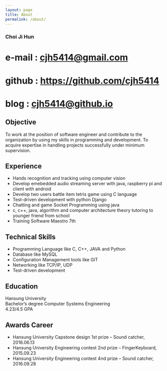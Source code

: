 ```yaml
---
layout: page
title: About
permalink: /about/
---
```


### Choi Ji Hun 
 
# e-mail : cjh5414@gmail.com  

# github : https://github.com/cjh5414  

# blog : cjh5414@github.io  


## Objective  

To work at the position of software engineer and contribute to the organization by using my skills in programming and development. To acquire expertise in handling projects successfully under minimum supervision.


## Experience  

- Hands recognition and tracking using computer vision
- Develop emebedded audio streaming server with java, raspberry pi and client with android
- Develop two users battle item tetris game using C language
- Test-driven development with python Django
- Chatting and game Socket Programming using java
- c, c++, java, algorithm and computer architecture theory tutoring to younger friend from school
- Training Software Maestro 7th 
 
 
## Technical Skills  

- Programming Language like C, C++, JAVA and Python
- Database like MySQL
- Configuration Management tools like GIT
- Networking like TCP/IP, UDP
- Test-driven development


## Education  

Hansung University  
Bachelor’s degree Computer Systems Engineering  
4.23/4.5 GPA  



## Awards Career  

- Hansung University Capstone design 1st prize – Sound catcher, 2016.06.13
- Hansung University Engineering contest 2nd prize – FingerKeyboard, 2015.09.23 
- Hansung University Engineering contest 4nd prize – Sound catcher, 2016.09.28 